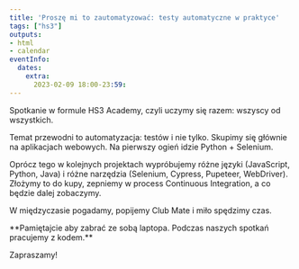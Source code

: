 ```yaml
---
title: 'Proszę mi to zautomatyzować: testy automatyczne w praktyce'
tags: ["hs3"]
outputs:
- html
- calendar
eventInfo:
  dates:
    extra:
      2023-02-09 18:00-23:59:
---
```

Spotkanie w formule HS3 Academy, czyli uczymy się razem: wszyscy od wszystkich.

 Temat przewodni to automatyzacja: testów i nie tylko. Skupimy się głównie na aplikacjach webowych. Na pierwszy ogień idzie Python + Selenium.

 Oprócz tego w kolejnych projektach wypróbujemy różne języki (JavaScript, Python, Java) i różne narzędzia (Selenium, Cypress, Pupeteer, WebDriver). Złożymy to do kupy, zepniemy w process Continuous Integration, a co będzie dalej zobaczymy.

 W międzyczasie pogadamy, popijemy Club Mate i miło spędzimy czas.

 \*\*Pamiętajcie aby zabrać ze sobą laptopa. Podczas naszych spotkań pracujemy z kodem.\*\*

 Zapraszamy!

 
    